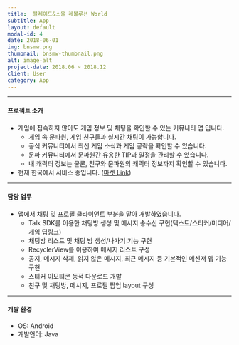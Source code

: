 ```yaml
---
title: 	블레이드&소울 레볼루션 World
subtitle: App
layout: default
modal-id: 4
date: 2018-06-01
img: bnsmw.png
thumbnail: bnsmw-thumbnail.png
alt: image-alt
project-date: 2018.06 ~ 2018.12
client: User
category: App
---
```


------
#### 프로젝트 소개

* 게임에 접속하지 않아도 게임 정보 및 채팅을 확인할 수 있는 커뮤니티 앱 입니다.
  * 게임 속 문파원, 게임 친구들과 실시간 채팅이 가능합니다.
  * 공식 커뮤니티에서 최신 게임 소식과 게임 공략을 확인할 수 있습니다.
  * 문파 커뮤니티에서 문파원간 유용한 TIP과 일정을 관리할 수 있습니다.
  * 내 캐릭터 정보는 물론, 친구와 문파원의 캐릭터 정보까지 확인할 수 있습니다.
* 현재 한국에서 서비스 중입니다. ([마켓 Link](https://play.google.com/store/apps/details?id=com.netmarble.bnsmw&hl=ko))

------
#### 담당 업무

* 앱에서 채팅 및 프로필 클라이언트 부분을 맡아 개발하였습니다.
  * Talk SDK를 이용한 채팅방 생성 및 메시지 송수신 구현(텍스트/스티커/미디어/게임 딥링크)
  * 채팅방 리스트 및 채팅 방 생성/나가기 기능 구현 
  * RecyclerView를 이용하여 메시지 리스트 구성
  * 공지, 메시지 삭제, 읽지 않은 메시지, 최근 메시지 등 기본적인 메신저 앱 기능 구현
  * 스티커 이모티콘 동적 다운로드 개발
  * 친구 및 채팅방, 메시지, 프로필 팝업 layout 구성

------
#### 개발 환경
* OS: Android
* 개발언어: Java